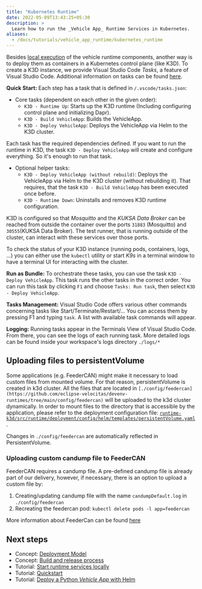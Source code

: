 ```yaml
---
title: "Kubernetes Runtime"
date: 2022-05-09T13:43:25+05:30
description: >
  Learn how to run the _Vehicle App_ Runtime Services in Kubernetes.
aliases:
  - /docs/tutorials/vehicle_app_runtime/kubernetes_runtime
---
```


Besides [local execution](/docs/tutorials/vehicle_app_runtime/local_runtime) of the vehicle runtime components, another way is to deploy them as containers in a Kubernetes control plane (like K3D). To create a K3D instance, we provide Visual Studio Code _Tasks_, a feature of Visual Studio Code. Additional information on tasks can be found [here](https://code.visualstudio.com/docs/editor/tasks).

**Quick Start:** Each step has a task that is defined in `/.vscode/tasks.json`:

* Core tasks (dependent on each other in the given order):
  * ```K3D - Runtime Up```: Starts up the K3D runtime (Including configuring control plane and initializing Dapr).
  * ```K3D - Build VehicleApp```: Builds the VehicleApp.
  * ```K3D - Deploy VehicleApp```: Deploys the VehicleApp via Helm to the K3D cluster.

Each task has the required dependencies defined. If you want to run the runtime in K3D, the task ```K3D - Deploy VehicleApp``` will create and configure everything. So it's enough to run that task.

* Optional helper tasks:
  * ```K3D - Deploy VehicleApp (without rebuild)```: Deploys the VehicleApp via Helm to the K3D cluster (without rebuilding it). That requires, that the task ```K3D - Build VehicleApp``` has been executed once before.
  * ```K3D - Runtime Down```: Uninstalls and removes K3D runtime configuration.

K3D is configured so that _Mosquitto_ and the _KUKSA Data Broker_ can be reached from outside the container over the ports ```31883``` (Mosquitto) and ```30555```(KUKSA Data Broker). The test runner, that is running outside of the cluster, can interact with these services over those ports.

To check the status of your K3D instance (running pods, containers, logs, ...) you can either use the ```kubectl``` utility or start _K9s_ in a terminal window to have a terminal UI for interacting with the cluster.

**Run as Bundle:** To orchestrate these tasks, you can use the task `K3D - Deploy VehicleApp`. This task runs the other tasks in the correct order. You can run this task by clicking `F1` and choose `Tasks: Run task`, then select `K3D - Deploy VehicleApp`.

**Tasks Management:** Visual Studio Code offers various other commands concerning tasks like Start/Terminate/Restart/... You can access them by pressing F1 and typing `task`. A list with available task commands will appear.

**Logging:** Running tasks appear in the Terminals View of Visual Studio Code. From there, you can see the logs of each running task. More detailed logs can be found inside your workspace's logs directory `./logs/*`

## Uploading files to persistentVolume

Some applications (e.g. FeederCAN) might make it necessary to load custom files from mounted volume. For that reason, persistentVolume is created in k3d cluster.
All the files that are located in `[./config/feedercan](https://github.com/eclipse-velocitas/devenv-runtimes/tree/main/config/feedercan)` will be uploaded to the k3d cluster dynamically. In order to mount files to the directory that is accessible by the application, please refer to the deployment configuration file: [`runtime-k3d/src/runtime/deployment/config/helm/templates/persistentVolume.yaml`](https://github.com/eclipse-velocitas/devenv-runtimes/blob/main/runtime-k3d/src/runtime/deployment/config/helm/templates/persistentVolume.yaml).

Changes in `./config/feedercan` are automatically reflected in PersistentVolume.

### Uploading custom candump file to FeederCAN

FeederCAN requires a candump file. A pre-defined candump file is already part of our delivery, however, if necessary, there is an option to upload a custom file by:

1. Creating/updating candump file with the name `candumpDefault.log` in `./config/feedercan`
1. Recreating the feedercan pod: `kubectl delete pods -l app=feedercan`

More information about FeederCan can be found [here](https://github.com/eclipse/kuksa.val.feeders/tree/main/dbc2val)

## Next steps

* Concept: [Deployment Model](/docs/concepts/deployment_model)
* Concept: [Build and release process](/docs/concepts/deployment_model/vehicle_app_releases)
* Tutorial: [Start runtime services locally](/docs/tutorials/vehicle_app_runtime/local_runtime)
* Tutorial: [Quickstart](/docs/tutorials/quickstart.md)
* Tutorial: [Deploy a Python _Vehicle App_ with Helm](/docs/tutorials/vehicle_app_deployment/helm_deployment.md)

